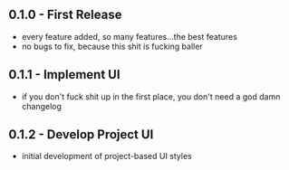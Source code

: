 ## 0.1.0 - First Release
* every feature added, so many features...the best features
* no bugs to fix, because this shit is fucking baller

## 0.1.1 - Implement UI
* if you don't fuck shit up in the first place, you don't need a god damn changelog

## 0.1.2 - Develop Project UI
* initial development of project-based UI styles
